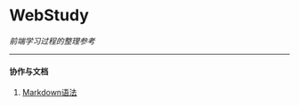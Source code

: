# WebStudy  
*前端学习过程的整理参考*

----------

####  协作与文档

1.  [Markdown语法](/Teamwork-and-Doc/markdown.md)
